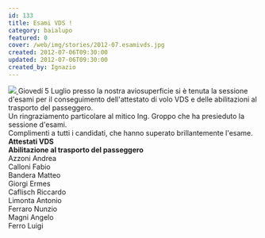 ```yaml
---
id: 133
title: Esami VDS !
category: baialupo
featured: 0
cover: /web/img/stories/2012-07.esamivds.jpg
created: 2012-07-06T09:30:00
updated: 2012-07-06T09:30:00
created_by: Ignazio
---
```


<a href="/web/img/stories/2012-07.esamivds.jpg" target="_blank">
    <img class="mb-4 w-full" src="/web/img/stories/2012-07.esamivds.jpg" />
</a>
Giovedí 5 Luglio presso la nostra aviosuperficie si è tenuta la sessione d'esami per il conseguimento dell'attestato di volo VDS e delle abilitazioni al trasporto del passeggero.
<br class="mb-3"/>
Un ringraziamento particolare al mitico Ing. Groppo che ha presieduto la sessione d'esami.
<br class="mb-3"/>
Complimenti a tutti i candidati, che hanno superato brillantemente l'esame.

<div class="grid grid-cols-[auto,auto] mt-4">
    <div class="border-y border-orange-100 p-2"><strong>Attestati VDS</strong></div>
    <div class="border-y border-orange-100 p-2"><strong>Abilitazione al trasporto del passeggero</strong></div>
    <div class="border-b border-orange-100 p-2">Azzoni Andrea</div>
    <div class="border-b border-orange-100 p-2">Calloni Fabio</div>
    <div class="border-b border-orange-100 p-2">Bandera Matteo</div>
    <div class="border-b border-orange-100 p-2">Giorgi Ermes</div>
    <div class="border-b border-orange-100 p-2">Caflisch Riccardo</div>
    <div class="border-b border-orange-100 p-2">Limonta Antonio</div>
    <div class="border-b border-orange-100 p-2">Ferraro Nunzio</div>
    <div class="border-b border-orange-100 p-2">Magni Angelo</div>
    <div class="border-b border-orange-100 p-2">Ferro Luigi</div>
    <div class="border-b border-orange-100 p-2"></div>
</div>
